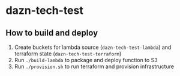 # dazn-tech-test

## How to build and deploy

1. Create buckets for lambda source (`dazn-tech-test-lambda`) and terraform state (`dazn-tech-test-terraform`)
1. Run `./build-lambda` to package and deploy function to S3
1. Run `./provision.sh` to run terraform and provision infrastructure